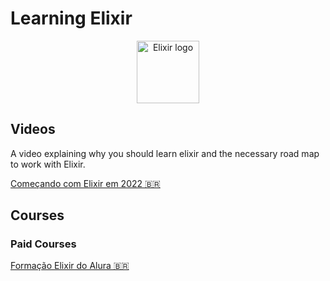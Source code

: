 # Learning Elixir
<p align="center">
  <img src="https://avatars.githubusercontent.com/u/1481354?s=280&v=4" alt="Elixir logo" width="100" height="100" />
</p>

## Videos
A video explaining why you should learn elixir and the necessary road map to work with Elixir.

[Começando com Elixir em 2022 🇧🇷](https://www.youtube.com/watch?v=Q4z8rgSt-AU&ab_channel=Rocketseat)


## Courses
### Paid Courses
[Formação Elixir do Alura 🇧🇷](https://www.alura.com.br/cursos-online-programacao/elixir)